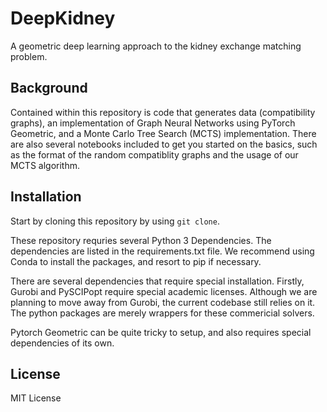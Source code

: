 # DeepKidney
A geometric deep learning approach to the kidney exchange matching problem.

## Background
Contained within this repository is code that generates data (compatibility graphs), an implementation of Graph Neural Networks using PyTorch Geometric, and a Monte Carlo Tree Search (MCTS) implementation. There are also several notebooks included to get you started on the basics, such as the format of the random compatiblity graphs and the usage of our MCTS algorithm. 

## Installation

Start by cloning this repository by using `git clone`.

These repository requries several Python 3 Dependencies. The dependencies are listed in the requirements.txt file. We recommend using Conda to install the packages, and resort to pip if necessary.

There are several dependencies that require special installation. Firstly, Gurobi and PySCIPopt require special academic licenses. Although we are planning to move away from Gurobi, the current codebase still relies on it. The python packages are merely wrappers for these commericial solvers. 

Pytorch Geometric can be quite tricky to setup, and also requires special dependencies of its own. 
## License
MIT License
